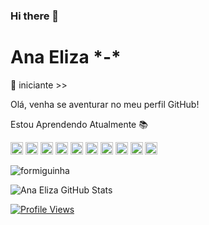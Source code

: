 ### Hi there 👋

<h1>Ana Eliza *-* </h1>
</h1>🐜 iniciante >></h1>
  
<p>Olá, venha se aventurar no meu perfil GitHub!</p>

Estou Aprendendo Atualmente 📚

<div align=>
  <img height="20" src="https://logowik.com/content/uploads/images/java1655.logowik.com.webp" alt="Java">
  <img height="20" src="https://upload.wikimedia.org/wikipedia/commons/thumb/6/6a/JavaScript-logo.png/800px-JavaScript-logo.png" alt="JavaScript">
  <img height="20" src="https://static-00.iconduck.com/assets.00/kotlin-icon-1024x1024-x00xpx34.png" alt="Kotlin">
  <img height="20" src="https://shots.codepen.io/username/pen/Bpzpxo-1280.jpg?version=1484586050" alt="Angular">
  <img height="20" src="https://logowik.com/content/uploads/images/911_c_logo.jpg" alt="C++">
  <img height="20" src="https://cdn4.iconfinder.com/data/icons/logos-and-brands/512/267_Python_logo-512.png" alt="Python">
  <img height="20" src="https://cdn4.iconfinder.com/data/icons/logos-3/600/React.js_logo-512.png" alt="React">
  <img height="20" src="https://seeklogo.com/images/A/azure-sql-database-logo-D7A32C9CD9-seeklogo.com.png" alt="SQL">
  <img height="20" src="https://logowik.com/content/uploads/images/mysql8604.logowik.com.webp" alt="MySQL">
  <img height="20" src="https://destatic.blob.core.windows.net/images/spring-boot-logo.png" alt="Spring Boot">
</div>


![formiguinha](https://media.giphy.com/media/12Q9qZRnnab0T6/giphy.gif)

![Ana Eliza GitHub Stats](https://github-readme-stats.vercel.app/api?username=estudosdetidaana98&show_icons=true&theme=radical)

[![Profile Views](https://komarev.com/ghpvc/?username=estudosdetidaana98&color=brightgreen)](https://github.com/estudosdetidaana98)
